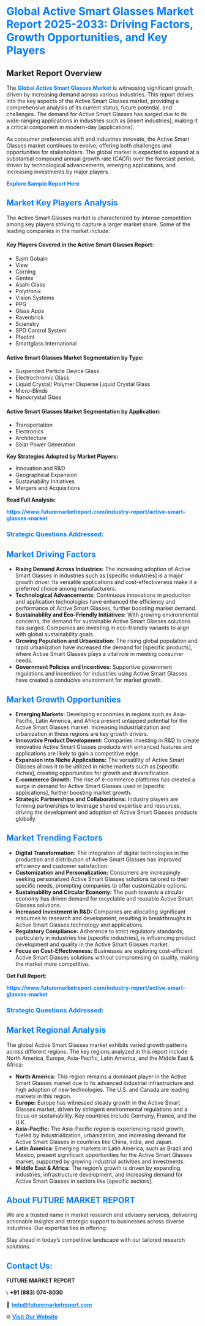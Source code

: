 <h1 style="color: #007BFF;">Global Active Smart Glasses Market Report 2025-2033: Driving Factors, Growth Opportunities, and Key Players</h1>

<section id="overview">
<h2>Market Report Overview</h2>
<p>The <a href="https://www.futuremarketreport.com/industry-report/active-smart-glasses-market" style="color: #007BFF; text-decoration: none;"><strong>Global Active Smart Glasses Market</strong></a> is witnessing significant growth, driven by increasing demand across various industries. This report delves into the key aspects of the Active Smart Glasses market, providing a comprehensive analysis of its current status, future potential, and challenges. The demand for Active Smart Glasses has surged due to its wide-ranging applications in industries such as [insert industries], making it a critical component in modern-day [applications].</p>
<p>As consumer preferences shift and industries innovate, the Active Smart Glasses market continues to evolve, offering both challenges and opportunities for stakeholders. The global market is expected to expand at a substantial compound annual growth rate (CAGR) over the forecast period, driven by technological advancements, emerging applications, and increasing investments by major players.</p>
</section>

<section id="overview">
<p><a href="https://www.futuremarketreport.com/request-sample/reportId=90688" style="color: #007BFF; text-decoration: none;"><strong>Explore Sample Report Here</strong></a></p>
</section>

<section id="key-players">
<h2 style="color: #007BFF;">Market Key Players Analysis</h2>
<p>The Active Smart Glasses market is characterized by intense competition among key players striving to capture a larger market share. Some of the leading companies in the market include:</p>
<h4>Key Players Covered in the Active Smart Glasses Report:</h4>
<ul><li>Saint Gobain</li><li>View</li><li>Corning</li><li>Gentex</li><li>Asahi Glass</li><li>Polytronix</li><li>Vision Systems</li><li>PPG</li><li>Glass Apps</li><li>Ravenbrick</li><li>Scienstry</li><li>SPD Control System</li><li>Pleotint</li><li>Smartglass International</li></ul>
<h4>Active Smart Glasses Market Segmentation by Type:</h4>
<ul><li>Suspended Particle Device Glass</li><li>Electrochromic Glass</li><li>Liquid Crystal/ Polymer Disperse Liquid Crystal Glass</li><li>Micro-Blinds</li><li>Nanocrystal Glass</li></ul>

<h4>Active Smart Glasses Market Segmentation by Application:</h4>
<ul><li>Transportation</li><li>Electronics</li><li>Architecture</li><li>Solar Power Generation</li></ul>
<p><strong>Key Strategies Adopted by Market Players:</strong></p>
<ul>
<li>Innovation and R&D</li>
<li>Geographical Expansion</li>
<li>Sustainability Initiatives</li>
<li>Mergers and Acquisitions</li>
</ul>
</section>

<section>
<p><strong>Read Full Analysis: </strong></p><a href="https://www.futuremarketreport.com/industry-report/active-smart-glasses-market" style="color: #007BFF; text-decoration: none;"><strong>https://www.futuremarketreport.com/industry-report/active-smart-glasses-market</strong></a>
<h3 style="color: #007BFF;">Strategic Questions Addressed:</h3>
</section>

<section id="driving-factors">
<h2 style="color: #007BFF;">Market Driving Factors</h2>
<ul>
<li><strong>Rising Demand Across Industries:</strong> The increasing adoption of Active Smart Glasses in industries such as [specific industries] is a major growth driver. Its versatile applications and cost-effectiveness make it a preferred choice among manufacturers.</li>
<li><strong>Technological Advancements:</strong> Continuous innovations in production and application technologies have enhanced the efficiency and performance of Active Smart Glasses, further boosting market demand.</li>
<li><strong>Sustainability and Eco-Friendly Initiatives:</strong> With growing environmental concerns, the demand for sustainable Active Smart Glasses solutions has surged. Companies are investing in eco-friendly variants to align with global sustainability goals.</li>
<li><strong>Growing Population and Urbanization:</strong> The rising global population and rapid urbanization have increased the demand for [specific products], where Active Smart Glasses plays a vital role in meeting consumer needs.</li>
<li><strong>Government Policies and Incentives:</strong> Supportive government regulations and incentives for industries using Active Smart Glasses have created a conducive environment for market growth.</li>
</ul>
</section>

<section id="growth-opportunities">
<h2 style="color: #007BFF;">Market Growth Opportunities</h2>
<ul>
<li><strong>Emerging Markets:</strong> Developing economies in regions such as Asia-Pacific, Latin America, and Africa present untapped potential for the Active Smart Glasses market. Increasing industrialization and urbanization in these regions are key growth drivers.</li>
<li><strong>Innovative Product Development:</strong> Companies investing in R&D to create innovative Active Smart Glasses products with enhanced features and applications are likely to gain a competitive edge.</li>
<li><strong>Expansion into Niche Applications:</strong> The versatility of Active Smart Glasses allows it to be utilized in niche markets such as [specific niches], creating opportunities for growth and diversification.</li>
<li><strong>E-commerce Growth:</strong> The rise of e-commerce platforms has created a surge in demand for Active Smart Glasses used in [specific applications], further boosting market growth.</li>
<li><strong>Strategic Partnerships and Collaborations:</strong> Industry players are forming partnerships to leverage shared expertise and resources, driving the development and adoption of Active Smart Glasses products globally.</li>
</ul>
</section>

<section id="trending-factors">
<h2 style="color: #007BFF;">Market Trending Factors</h2>
<ul>
<li><strong>Digital Transformation:</strong> The integration of digital technologies in the production and distribution of Active Smart Glasses has improved efficiency and customer satisfaction.</li>
<li><strong>Customization and Personalization:</strong> Consumers are increasingly seeking personalized Active Smart Glasses solutions tailored to their specific needs, prompting companies to offer customizable options.</li>
<li><strong>Sustainability and Circular Economy:</strong> The push towards a circular economy has driven demand for recyclable and reusable Active Smart Glasses solutions.</li>
<li><strong>Increased Investment in R&D:</strong> Companies are allocating significant resources to research and development, resulting in breakthroughs in Active Smart Glasses technology and applications.</li>
<li><strong>Regulatory Compliance:</strong> Adherence to strict regulatory standards, particularly in industries like [specific industries], is influencing product development and quality in the Active Smart Glasses market.</li>
<li><strong>Focus on Cost-Effectiveness:</strong> Businesses are exploring cost-efficient Active Smart Glasses solutions without compromising on quality, making the market more competitive.</li>
</ul>
</section>

<section>
<p><strong>Get Full Report: </strong></p><a href="https://www.futuremarketreport.com/industry-report/active-smart-glasses-market" style="color: #007BFF; text-decoration: none;"><strong>https://www.futuremarketreport.com/industry-report/active-smart-glasses-market</strong></a>
<h3 style="color: #007BFF;">Strategic Questions Addressed:</h3>
</section>


<section id="regional-analysis">
<h2 style="color: #007BFF;">Market Regional Analysis</h2>
<p>The global Active Smart Glasses market exhibits varied growth patterns across different regions. The key regions analyzed in this report include North America, Europe, Asia-Pacific, Latin America, and the Middle East & Africa:</p>
<ul>
<li><strong>North America:</strong> This region remains a dominant player in the Active Smart Glasses market due to its advanced industrial infrastructure and high adoption of new technologies. The U.S. and Canada are leading markets in this region.</li>
<li><strong>Europe:</strong> Europe has witnessed steady growth in the Active Smart Glasses market, driven by stringent environmental regulations and a focus on sustainability. Key countries include Germany, France, and the U.K.</li>
<li><strong>Asia-Pacific:</strong> The Asia-Pacific region is experiencing rapid growth, fueled by industrialization, urbanization, and increasing demand for Active Smart Glasses in countries like China, India, and Japan.</li>
<li><strong>Latin America:</strong> Emerging markets in Latin America, such as Brazil and Mexico, present significant opportunities for the Active Smart Glasses market, supported by growing industrial activities and investments.</li>
<li><strong>Middle East & Africa:</strong> The region’s growth is driven by expanding industries, infrastructure development, and increasing demand for Active Smart Glasses in sectors like [specific sectors].</li>
</ul>
</section>

<footer>
<h2 style="color: #007BFF;">About FUTURE MARKET REPORT</h2>
<p>We are a trusted name in market research and advisory services, delivering actionable insights and strategic support to businesses across diverse industries. Our expertise lies in offering:</p>

<p>Stay ahead in today’s competitive landscape with our tailored research solutions.</p>

<h2 style="color: #007BFF;">Contact Us:</h2>
<p><strong>FUTURE MARKET REPORT</strong></p>
<p>📞 <strong>+91 (883) 074-8030</strong></p>
<p>📧 <strong><a href="mailto:help@futuremarketreport.com" style="color: #007BFF;">help@futuremarketreport.com</a></strong></p>
<p>🌐 <strong><a href="https://www.futuremarketreport.com/" style="color: #007BFF;">Visit Our Website</a></strong></p>
</footer>